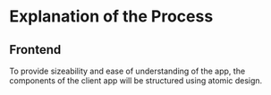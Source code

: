 <h1>Explanation of the Process</h1>

<h2>Frontend</h2>

To provide sizeability and ease of understanding of the app, the components of the client app will be structured using atomic design.
